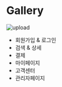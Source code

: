 # Gallery

![upload](https://user-images.githubusercontent.com/75884943/170729262-1645136f-2bab-444a-ac7f-1eedab5a3285.gif)

- 회원가입 &amp; 로그인
- 검색 &amp; 상세
- 결제
- 마이페이지
- 고객센터
- 관리자페이지
